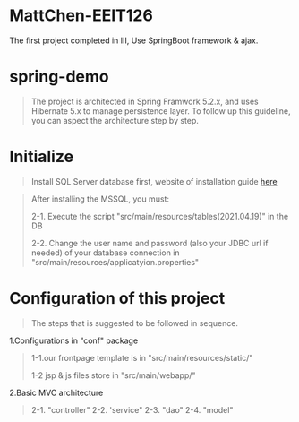 # MattChen-EEIT126
The first project completed in III,
Use SpringBoot framework & ajax.

# spring-demo #

>The project is architected in Spring Framwork 5.2.x, and uses Hibernate 5.x to manage persistence layer. To follow up this guideline, you can aspect the architecture step by step.

# Initialize #
>Install  SQL Server database first, website of installation guide <a href="https://www.microsoft.com/en-in/sql-server/sql-server-downloads">here</a>

>After installing the MSSQL, you must:
><p>2-1. Execute the script "src/main/resources/tables(2021.04.19)" in the DB<p>
><p>2-2. Change the user name and password (also your JDBC url if needed) of your database connection in "src/main/resources/applicatyion.properties"</p>

# Configuration of this project #
> The steps that is suggested to be followed in sequence.
> 
1.Configurations in "conf" package
> <p>1-1.our frontpage template is in "src/main/resources/static/"</p>
> <p>1-2 jsp & js files store in "src/main/webapp/"<p>

2.Basic MVC architecture
> 2-1. "controller"
> 2-2. 'service"
> 2-3. "dao"
> 2-4. "model"
